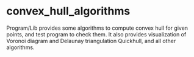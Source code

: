 # convex_hull_algorithms
Program/Lib provides some algorithms to compute convex hull for given points, and test program to check them.
It also provides visualization of Voronoi diagram and Delaunay triangulation Quickhull, and all other algorithms.
